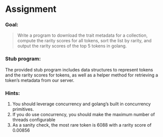 # Assignment

### Goal:

> Write a program to download the trait metadata for a collection, compute the rarity scores for all tokens, sort the list by rarity, and output the rarity scores of the top 5 tokens in golang.

### Stub program:

The provided stub program includes data structures to represent tokens and the rarity scores for tokens, as well as a helper method for retrieving a token’s metadata from our server.

### Hints:

1. You should leverage concurrency and golang’s built in concurrency primitives.
2. If you do use concurrency, you should make the maximum number of threads configurable
3. As a sanity check, the most rare token is 6088 with a rarity score of 0.00856

<!-- rarityc,t =∑∑nc 1(vj,i ==vt,i)⋅oi -->